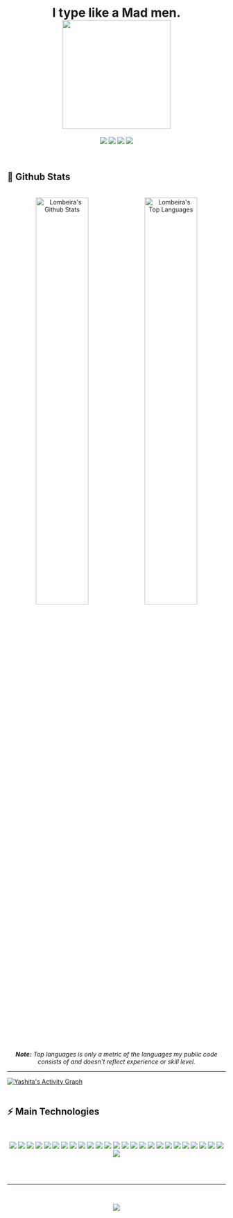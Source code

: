 <h1 align="center">
  I type like a Mad men.
  <a href="#"><img src="https://media1.giphy.com/media/MdA16VIoXKKxNE8Stk/giphy.gif?cid=ecf05e479uldx8slnaanoq3k62geghvhougif1qxc1adircz&rid=giphy.gif&ct=g" width="250"></a>
</h1>

<p align="center">   
  <a href="mailto:glomenha@gmail.com"><img src="https://img.shields.io/badge/-Email-0D1117?style=for-the-badge&logo=gmail&logoColor=F0DB4F"></a>
  <a href="https://www.linkedin.com/in/glaucolomenha/"><img src="https://img.shields.io/badge/-LinkedIn-0D1117?style=for-the-badge&logo=linkedin&logoColor=F0DB4F"></a> 
  <a href="https://www.instagram.com/glaucolomenha"><img src="https://img.shields.io/badge/-Instagram-0D1117?style=for-the-badge&logo=instagram&logoColor=F0DB4F"></a>
  <a href="https://www.youtube.com/channel/UCXIiHUpzFQjcHhrw0Ms8yow"><img src="https://img.shields.io/badge/YouTube-0D1117?style=for-the-badge&logo=youtube&logoColor=F0DB4F"></a>
</p>


<br/>


<h2>📃 Github Stats</h2>

<br/>



  <div align="center">
    <a href="#"><img alt="Lombeira's Github Stats" src="https://github-readme-stats.vercel.app/api?username=lombeira&show_icons=true&include_all_commits=true&count_private=true&theme=react&hide_border=true&bg_color=0D1117&title_color=F0DB4F&icon_color=F0DB4F" width="49%"/></a>
    <a href="#"><img alt="Lombeira's Top Languages" src="https://github-readme-stats.vercel.app/api/top-langs/?username=lombeira&langs_count=10&layout=compact&theme=react&hide_border=true&bg_color=0D1117&title_color=F0DB4F&icon_color=F0DB4F" width="49%"/></a>
    <br/>
    <br/>
    <br/>
    <br/>
    <i><b>Note:</b> Top languages is only a metric of the languages my public code consists of and doesn't reflect experience or skill level.</i>
  </div>

  <hr/>

  <div>
    <a href="#"><img alt="Yashita's Activity Graph" src="https://activity-graph.herokuapp.com/graph?username=lombeira&custom_title=Glauco%Lomenha's%20Contribution%20Graph&bg_color=0D1117&color=F0DB4F&line=FFFFFF&point=F0DB4F&hide_border=true" /></a>
  <div> 


<br/>

<h2>⚡ Main Technologies</h2>

<br/>

<p align="center">
  <a href="#"><img src="https://img.shields.io/badge/-JavaScript-0D1117?style=flat-square&logo=javascript&logoColor=F0DB4F"></a>
  <a href="#"><img src="https://img.shields.io/badge/-TypeScript-0D1117?style=flat-square&logo=typescript&logoColor=F0DB4F"></a>
  <a href="#"><img src="https://img.shields.io/badge/-HTML5-0D1117?style=flat-square&logo=html5&logoColor=F0DB4F"></a>
  <a href="#"><img src="https://img.shields.io/badge/-CSS3-0D1117?style=flat-square&logo=css3&logoColor=F0DB4F"></a>
  <a href="#"><img src="https://img.shields.io/badge/-React-0D1117?style=flat-square&logo=react&logoColor=F0DB4F"></a>
  <a href="#"><img src="https://img.shields.io/badge/-Angular-0D1117?style=flat-square&logo=angular&logoColor=F0DB4F"></a>
  <a href="#"><img src="https://img.shields.io/badge/-Nodejs-0D1117?style=flat-square&logo=Node.js&logoColor=F0DB4F"></a>
  <a href="#"><img src="https://img.shields.io/badge/-Python-0D1117?style=flat-square&logo=Python&logoColor=F0DB4F"></a>
  <a href="#"><img src="https://img.shields.io/badge/Bash%20-%230D1117.svg?style=flat-square&logo=gnu-bash&logoColor=F0DB4F"></a>
  <a href="#"><img src="https://img.shields.io/badge/-Git-0D1117?style=flat-square&logo=git&logoColor=F0DB4F"></a>
  <a href="#"><img src="https://img.shields.io/badge/Markdown-%230D1117.svg?style=flat-square&logo=markdown&logoColor=F0DB4F"></a>
  <a href="#"><img src="https://img.shields.io/badge/-MongoDB-0D1117?style=flat-square&logo=mongodb&logoColor=F0DB4F"></a>
  <a href="#"><img src="https://img.shields.io/badge/-Redis-0D1117?style=flat-square&logo=Redis&logoColor=F0DB4F"></a>
  <a href="#"><img src="https://img.shields.io/badge/-PostgreSQL-0D1117?style=flat-square&logo=postgresql&logoColor=F0DB4F"></a>
  <a href="#"><img src="https://img.shields.io/badge/-MySQL-0D1117?style=flat-square&logo=mysql&logoColor=F0DB4F"></a>
  <a href="#"><img src="https://img.shields.io/badge/SQL%20-%230D1117.svg?style=flat-square&logo=amazon-dynamodb&logoColor=F0DB4F"></a>
  <a href="#"><img src="https://img.shields.io/badge/-Docker-0D1117?style=flat-square&logo=docker&logoColor=F0DB4F"></a>
  <a href="#"><img src="https://img.shields.io/badge/GitHub%20Pages-%230D1117.svg?style=flat-square&logo=github&logoColor=F0DB4F"></a>
  <a href="#"><img src="https://img.shields.io/badge/-Digital%20Ocean-0D1117?style=flat-square&logo=digitalocean&logoColor=F0DB4F"></a>
  <a href="#"><img src="https://img.shields.io/badge/-Heroku-0D1117?style=flat-square&logo=heroku&logoColor=F0DB4F"></a>
  <a href="#"><img src="https://img.shields.io/badge/Vercel%20-%230D1117.svg?style=flat-square&logo=vercel&logoColor=F0DB4F"></a>
  <a href="#"><img src="https://img.shields.io/badge/Amazon%20AWS-0D1117?style=flat-square&logo=amazon-aws&logoColor=F0DB4F"></a>
  <a href="#"><img src="https://img.shields.io/badge/Microsoft%20Azure-0D1117?style=flat-square&logo=microsoft-azure&logoColor=F0DB4F"></a>
  <a href="#"><img src="https://img.shields.io/badge/-GitHub-0D1117?style=flat-square&logo=github&logoColor=F0DB4F"></a>
  <a href="#"><img src="https://img.shields.io/badge/-Arduino-0D1117?style=flat-square&logo=Arduino&logoColor=F0DB4F"></a>
  <a href="#"><img src="https://img.shields.io/badge/-Raspberry%20Pi-0D1117?style=flat-square&logo=Raspberry-Pi&logoColor=F0DB4F"></a>
</p>

<br/>

<br/>

<hr/>

<br/>

<p align="center">
  <a href="#"><img src="></a>
</p>

<div>
  <img src="./bottom_header.svg">
</div>

